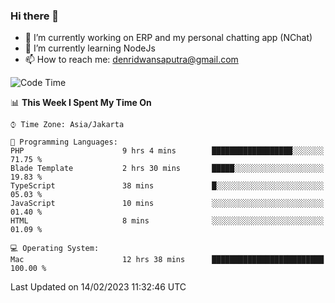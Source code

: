### Hi there 👋

- 🔭 I’m currently working on ERP and my personal chatting app (NChat)
- 🌱 I’m currently learning NodeJs
- 📫 How to reach me: denridwansaputra@gmail.com


<!--START_SECTION:waka-->
![Code Time](http://img.shields.io/badge/Code%20Time-2%2C637%20hrs%2059%20mins-blue)

📊 **This Week I Spent My Time On** 

```text
⌚︎ Time Zone: Asia/Jakarta

💬 Programming Languages: 
PHP                      9 hrs 4 mins        ██████████████████░░░░░░░   71.75 % 
Blade Template           2 hrs 30 mins       █████░░░░░░░░░░░░░░░░░░░░   19.83 % 
TypeScript               38 mins             █░░░░░░░░░░░░░░░░░░░░░░░░   05.03 % 
JavaScript               10 mins             ░░░░░░░░░░░░░░░░░░░░░░░░░   01.40 % 
HTML                     8 mins              ░░░░░░░░░░░░░░░░░░░░░░░░░   01.09 % 

💻 Operating System: 
Mac                      12 hrs 38 mins      █████████████████████████   100.00 % 

```


 Last Updated on 14/02/2023 11:32:46 UTC
<!--END_SECTION:waka-->

